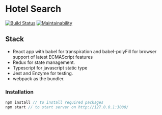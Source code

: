 # Hotel Search

[![Build Status](https://travis-ci.org/BishoyBishai/hotel-search.svg?branch=master)](https://travis-ci.org/BishoyBishai/hotel-search)
[![Maintainability](https://api.codeclimate.com/v1/badges/b6e3f563f816d9ea451a/maintainability)](https://codeclimate.com/github/BishoyBishai/hotel-search/maintainability)

## Stack

* React app with babel for transpiration and babel-polyFill for browser support
  of latest ECMAScript features
* Redux for state management.
* Typescript for javascript static type
* Jest and Enzyme for testing.
* webpack as the bundler.

### Installation

```javascript
npm install // to install required packages
npm start // to start server on http://127.0.0.1:3000/
```
